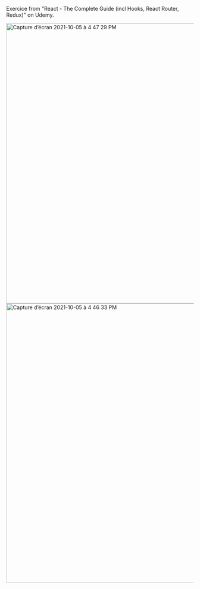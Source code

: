 Exercice from "React - The Complete Guide (incl Hooks, React Router, Redux)" on Udemy.

<img width="751" alt="Capture d’écran 2021-10-05 à 4 47 29 PM" src="https://user-images.githubusercontent.com/86634734/135967434-43de5aa3-a789-4490-b125-d0ec2abb7471.png">
<img width="749" alt="Capture d’écran 2021-10-05 à 4 46 33 PM" src="https://user-images.githubusercontent.com/86634734/135967422-a4e54d86-f666-4ff2-aab4-80d373ef5ffe.png">
